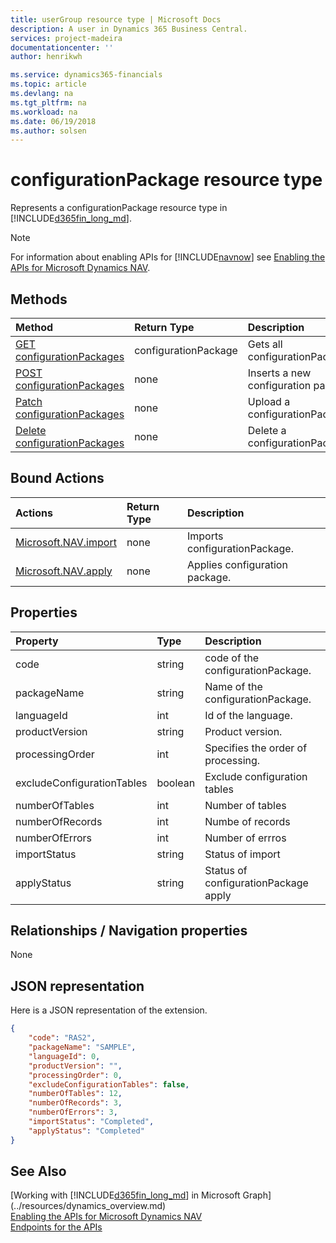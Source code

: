 ```yaml
---
title: userGroup resource type | Microsoft Docs
description: A user in Dynamics 365 Business Central.
services: project-madeira
documentationcenter: ''
author: henrikwh

ms.service: dynamics365-financials
ms.topic: article
ms.devlang: na
ms.tgt_pltfrm: na
ms.workload: na
ms.date: 06/19/2018
ms.author: solsen
---
```


# configurationPackage resource type

Represents a configurationPackage resource type in [!INCLUDE[d365fin_long_md](../../includes/d365fin_long_md.md)].

> [!NOTE]  
> For information about enabling APIs for [!INCLUDE[navnow](../../includes/navnow_md.md)] see [Enabling the APIs for Microsoft Dynamics NAV](../../enabling-apis-for-dynamics-nav.md).

## Methods

| Method         | Return Type  |Description|
|:---------------|:-------------|:----------|
|[GET configurationPackages](../api/dynamics_microsoft_automation_configurationPackage_get.md)|configurationPackage|Gets all configurationPackages|
|[POST configurationPackages](../api/dynamics_microsoft_automation_configurationPackage_post.md)|none|Inserts a new configuration package
|[Patch configurationPackages](../api/dynamics_microsoft_automation_configurationPackage_patch.md)|none|Upload a configurationPackage
|[Delete configurationPackages](../api/dynamics_microsoft_automation_configurationPackage_delete.md)|none|Delete a configurationPackage

## Bound Actions

| Actions         | Return Type  |Description|
|:---------------|:-------------|:----------|
|[Microsoft.NAV.import](../api/dynamics_microsoft_automation_configurationPackage_post.md)|none|Imports configurationPackage.|
|[Microsoft.NAV.apply](../api/dynamics_microsoft_automation_configurationPackage_post.md)|none|Applies configuration package.|

## Properties

| Property | Type |Description                             |
|:----------------|:-----|:---------------------------------------|
|code               |string  |code of the configurationPackage.|
|packageName      |string|Name of the configurationPackage.     |
|languageId|int|Id of the language.|
|productVersion|string|Product version.|
|processingOrder|int|Specifies the order of processing.|
|excludeConfigurationTables|boolean|Exclude configuration tables|
|numberOfTables|int|Number of tables|
|numberOfRecords|int|Numbe of records|
|numberOfErrors|int|Number of errros|
|importStatus|string|Status of import|
|applyStatus|string|Status of configurationPackage apply|


## Relationships / Navigation properties

None

## JSON representation

Here is a JSON representation of the extension.

```json
{
    "code": "RAS2",
    "packageName": "SAMPLE",
    "languageId": 0,
    "productVersion": "",
    "processingOrder": 0,
    "excludeConfigurationTables": false,
    "numberOfTables": 12,
    "numberOfRecords": 3,
    "numberOfErrors": 3,
    "importStatus": "Completed",
    "applyStatus": "Completed"
}
```
<!-- 
## EDM metadata

```xml
  <EntityType Name="configurationPackage">
                <Key>
                    <PropertyRef Name="code" />
                </Key>
                <Property Name="code" Type="Edm.String" Nullable="false" MaxLength="20" />
                <Property Name="packageName" Type="Edm.String" MaxLength="50" />
                <Property Name="languageId" Type="Edm.Int32" />
                <Property Name="productVersion" Type="Edm.String" MaxLength="248" />
                <Property Name="processingOrder" Type="Edm.Int32" />
                <Property Name="excludeConfigurationTables" Type="Edm.Boolean" />
                <Property Name="numberOfTables" Type="Edm.Int32" />
                <Property Name="numberOfRecords" Type="Edm.Int32" />
                <Property Name="numberOfErrors" Type="Edm.Int32" />
                <Property Name="importStatus" Type="Edm.String" />
                <Property Name="applyStatus" Type="Edm.String" />
                <NavigationProperty Name="file" Type="Collection(Microsoft.NAV.file)" ContainsTarget="true" />
            </EntityType>
            <Action Name="import" IsBound="true">
                <Parameter Name="bindingParameter" Type="Microsoft.NAV.configurationPackage" />
            </Action>
            <Action Name="apply" IsBound="true">
                <Parameter Name="bindingParameter" Type="Microsoft.NAV.configurationPackage" />
            </Action>

```
 -->
## See Also

[Working with [!INCLUDE[d365fin_long_md](../../includes/d365fin_long_md.md)] in Microsoft Graph](../resources/dynamics_overview.md)  
[Enabling the APIs for Microsoft Dynamics NAV](../../enabling-apis-for-dynamics-nav.md)  
[Endpoints for the APIs](../../endpoints-apis-for-dynamics.md)  
